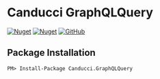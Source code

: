 # Canducci GraphQLQuery

[![Nuget](https://img.shields.io/nuget/v/Canducci.GraphQLQuery?style=plastic)](https://www.nuget.org/packages/Canducci.GraphQLQuery/)
[![Nuget](https://img.shields.io/nuget/dt/Canducci.GraphQLQuery)](https://www.nuget.org/packages/Canducci.GraphQLQuery/)
[![GitHub](https://img.shields.io/github/license/fulviocanducci/Canducci.GraphQLQuery)](https://www.nuget.org/packages/Canducci.GraphQLQuery/)

## Package Installation


```
PM> Install-Package Canducci.GraphQLQuery
```
